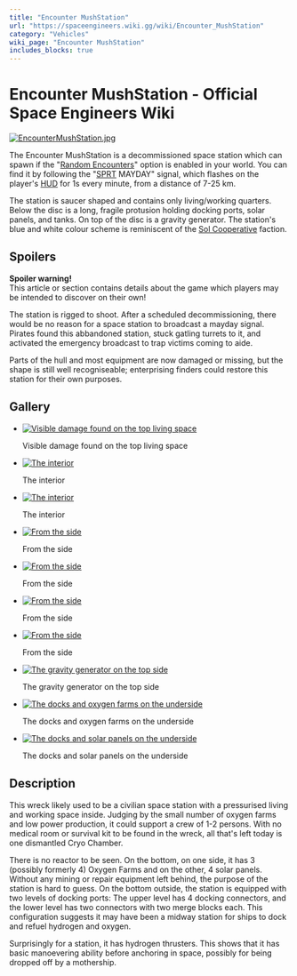```yaml
---
title: "Encounter MushStation"
url: "https://spaceengineers.wiki.gg/wiki/Encounter_MushStation"
category: "Vehicles"
wiki_page: "Encounter MushStation"
includes_blocks: true
---
```


# Encounter MushStation - Official Space Engineers Wiki

[![EncounterMushStation.jpg](https://spaceengineers.wiki.gg/images/thumb/EncounterMushStation.jpg/320px-EncounterMushStation.jpg?898647)](https://spaceengineers.wiki.gg/wiki/File:EncounterMushStation.jpg)

The Encounter MushStation is a decommissioned space station which can spawn if the "[Random Encounters](https://spaceengineers.wiki.gg/wiki/Random_Encounters "Random Encounters")" option is enabled in your world. You can find it by following the "[SPRT](https://spaceengineers.wiki.gg/wiki/SPRT_Space_Pirates "SPRT Space Pirates") MAYDAY" signal, which flashes on the player's [HUD](https://spaceengineers.wiki.gg/wiki/HUD "HUD") for 1s every minute, from a distance of 7-25 km.

The station is saucer shaped and contains only living/working quarters. Below the disc is a long, fragile protusion holding docking ports, solar panels, and tanks. On top of the disc is a gravity generator. The station's blue and white colour scheme is reminiscent of the [Sol Cooperative](https://spaceengineers.wiki.gg/wiki/Sol_Cooperative "Sol Cooperative") faction.

## Spoilers

**Spoiler warning!**  
This article or section contains details about the game which players may be intended to discover on their own!

The station is rigged to shoot. After a scheduled decommissioning, there would be no reason for a space station to broadcast a mayday signal. Pirates found this abbandoned station, stuck gatling turrets to it, and activated the emergency broadcast to trap victims coming to aide.

Parts of the hull and most equipment are now damaged or missing, but the shape is still well recogniseable; enterprising finders could restore this station for their own purposes.

## Gallery

*   [![Visible damage found on the top living space](https://spaceengineers.wiki.gg/images/thumb/EncounterMushStation-broken-top.jpg/120px-EncounterMushStation-broken-top.jpg?a5993a)](https://spaceengineers.wiki.gg/wiki/File:EncounterMushStation-broken-top.jpg "Visible damage found on the top living space")
    
    Visible damage found on the top living space
    
*   [![The interior](https://spaceengineers.wiki.gg/images/thumb/EncounterMushStation-interior1.jpg/120px-EncounterMushStation-interior1.jpg?364d52)](https://spaceengineers.wiki.gg/wiki/File:EncounterMushStation-interior1.jpg "The interior")
    
    The interior
    
*   [![The interior](https://spaceengineers.wiki.gg/images/thumb/EncounterMushStation-interior2.jpg/120px-EncounterMushStation-interior2.jpg?16f11f)](https://spaceengineers.wiki.gg/wiki/File:EncounterMushStation-interior2.jpg "The interior")
    
    The interior
    
*   [![From the side](https://spaceengineers.wiki.gg/images/thumb/EncounterMushStation-side.jpg/67px-EncounterMushStation-side.jpg?503c9f)](https://spaceengineers.wiki.gg/wiki/File:EncounterMushStation-side.jpg "From the side")
    
    From the side
    
*   [![From the side](https://spaceengineers.wiki.gg/images/thumb/EncounterMushStation-side2.jpg/90px-EncounterMushStation-side2.jpg?da7baa)](https://spaceengineers.wiki.gg/wiki/File:EncounterMushStation-side2.jpg "From the side")
    
    From the side
    
*   [![From the side](https://spaceengineers.wiki.gg/images/thumb/EncounterMushStation-side3.jpg/96px-EncounterMushStation-side3.jpg?7cd1f7)](https://spaceengineers.wiki.gg/wiki/File:EncounterMushStation-side3.jpg "From the side")
    
    From the side
    
*   [![From the side](https://spaceengineers.wiki.gg/images/thumb/EncounterMushStation-side4.jpg/96px-EncounterMushStation-side4.jpg?e27b49)](https://spaceengineers.wiki.gg/wiki/File:EncounterMushStation-side4.jpg "From the side")
    
    From the side
    
*   [![The gravity generator on the top side](https://spaceengineers.wiki.gg/images/thumb/EncounterMushStation-top.jpg/120px-EncounterMushStation-top.jpg?3534b1)](https://spaceengineers.wiki.gg/wiki/File:EncounterMushStation-top.jpg "The gravity generator on the top side")
    
    The gravity generator on the top side
    
*   [![The docks and oxygen farms on the underside](https://spaceengineers.wiki.gg/images/thumb/EncounterMushStation-underside-dock-oxygen-farms.jpg/67px-EncounterMushStation-underside-dock-oxygen-farms.jpg?e72490)](https://spaceengineers.wiki.gg/wiki/File:EncounterMushStation-underside-dock-oxygen-farms.jpg "The docks and oxygen farms on the underside")
    
    The docks and oxygen farms on the underside
    
*   [![The docks and solar panels on the underside](https://spaceengineers.wiki.gg/images/thumb/EncounterMushStation-underside-dock-solar-panels.jpg/90px-EncounterMushStation-underside-dock-solar-panels.jpg?1c076f)](https://spaceengineers.wiki.gg/wiki/File:EncounterMushStation-underside-dock-solar-panels.jpg "The docks and solar panels on the underside")
    
    The docks and solar panels on the underside
    

## Description

This wreck likely used to be a civilian space station with a pressurised living and working space inside. Judging by the small number of oxygen farms and low power production, it could support a crew of 1-2 persons. With no medical room or survival kit to be found in the wreck, all that's left today is one dismantled Cryo Chamber.

There is no reactor to be seen. On the bottom, on one side, it has 3 (possibly formerly 4) Oxygen Farms and on the other, 4 solar panels. Without any mining or repair equipment left behind, the purpose of the station is hard to guess. On the bottom outside, the station is equipped with two levels of docking ports: The upper level has 4 docking connectors, and the lower level has two connectors with two merge blocks each. This configuration suggests it may have been a midway station for ships to dock and refuel hydrogen and oxygen.

Surprisingly for a station, it has hydrogen thrusters. This shows that it has basic manoevering ability before anchoring in space, possibly for being dropped off by a mothership.
